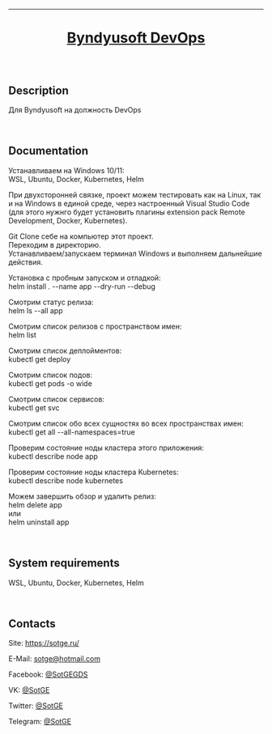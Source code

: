 [home-url]: https://github.com/SotGE/Web-Run-Python 'Home'

---

# <p align="center">[Byndyusoft DevOps][home-url]</p>

<br/>

## Description

Для Byndyusoft на должность DevOps

<br/>

## Documentation

Устанавливаем на Windows 10/11:<br/>
WSL, Ubuntu, Docker, Kubernetes, Helm<br/>

При двухсторонней связке, проект можем тестировать как на Linux, так и на Windows в единой среде, через настроенный Visual Studio Code (для этого нужнго будет установить плагины extension pack Remote Development, Docker, Kubernetes).

Git Clone себе на компьютер этот проект.<br/>
Переходим в директорию.<br/>
Устанавливаем/запускаем терминал Windows и выполняем дальнейшие действия.<br/>

Установка с пробным запуском и отладкой:<br/>
helm install . --name app --dry-run --debug<br/>

Смотрим статус релиза:<br/>
helm ls --all app<br/>

Смотрим список релизов с пространством имен:<br/>
helm list<br/>

Смотрим список деплойментов:<br/>
kubectl get deploy<br/>

Смотрим список подов:<br/>
kubectl get pods -o wide<br/>

Смотрим список сервисов:<br/>
kubectl get svc<br/>

Смотрим список обо всех сущностях во всех пространствах имен:<br/>
kubectl get all --all-namespaces=true<br/>

Проверим состояние ноды кластера этого приложения:<br/>
kubectl describe node app<br/>

Проверим состояние ноды кластера Kubernetes:<br/>
kubectl describe node kubernetes<br/>

Можем завершить обзор и удалить релиз:<br/>
helm delete app<br/>
или<br/>
helm uninstall app

<br/>

## System requirements

WSL, Ubuntu, Docker, Kubernetes, Helm

<br/>

## Contacts

Site: <https://sotge.ru/>

E-Mail: <sotge@hotmail.com>

Facebook: [@SotGEGDS](https://www.facebook.com/sotgegds 'https://www.facebook.com/sotgegds')

VK: [@SotGE](https://vk.com/sotge 'https://vk.com/sotge')

Twitter: [@SotGE](https://twitter.com/sotge 'https://twitter.com/sotge')

Telegram: [@SotGE](https://t.me/sotge 'https://t.me/sotge')

